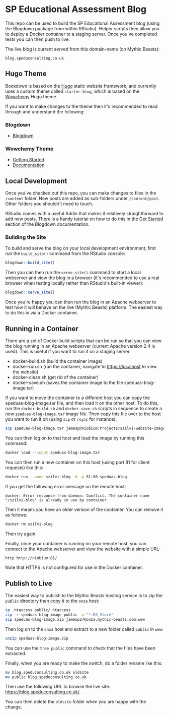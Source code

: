 # SP Educational Assessment Blog

This repo can be used to build the SP Educational Assessment blog (using the Blogdown package from within RStudio). Helper scripts then allow you to deploy a Docker container to a staging server. Once you've completed tests you can then push to live.

The live blog is current served from this domain-name (on Mythic Beasts):

`blog.speduconsulting.co.uk`

## Hugo Theme

Bookdown is based on the [Hugo](https://gohugo.io/) static website framework, and currently uses a custom theme called `starter-blog`, which is based on the [Wowchemy](https://github.com/wowchemy/wowchemy-hugo-modules/) Hugo theme.

If you want to make changes to the theme then it's recommended to read through and understand the following:

### Blogdown

- [Blogdown](https://bookdown.org/yihui/blogdown/themes.html)

### Wowchemy Theme

- [Getting Started](https://wowchemy.com/docs/install/)
- [Documentation](https://wowchemy.com/docs/)

## Local Development

Once you've checked out this repo, you can make changes to files in the `/content` folder. New posts are added as sub-folders under `/content/post`. Other folders you shouldn't need to touch.

RStudio comes with a useful Addin that makes it relatively straightforward to add new posts. There is a handy tutorial on how to do this in the [Get Started](https://bookdown.org/yihui/blogdown/rstudio-ide.html) section of the Blogdown documentation.

### Building the Site

To build and serve the blog on your local development environment, first run the `build_site()` command from the RStudio console:

```r
blogdown::build_site()
```

Then you can then run the `serve_site()` command to start a local webserver and view the blog in a browser (it's recommended to use a real browser when testing locally rather than RStudio's built-in viewer):

```r
blogdown::serve_site()
```

Once you're happy you can then run the blog in an Apache webserver to test how it will behave on the live (Mythic Beasts) platform. The easiest way to do this is via a Docker container.

## Running in a Container

There are a set of Docker build scripts that can be run so that you can view the blog running in an Apache webserver (current Apache version 2.4 is used). This is useful if you want to run it on a staging server.

* docker-build.sh (build the container image)
* docker-run.sh (run the container, navigate to <https://localhost> to view the website)
* docker-clean.sh (get rid of the container)
* docker-save.sh (saves the container image to the file speduas-blog-image.tar)

If you want to move the container to a different host you can copy the speduas-blog-image.tar file, and then load it on the other host. To do this, run the `docker-build.sh` and `docker-save.sh` scripts in sequence to create a new `speduas-blog-image.tar` image file. Then copy this file over to the host you want to run it on (using `scp` or `rsync` for instance).

```bash
scp speduas-blog-image.tar jamesp@niobium:Projects/szilvi-website-images
```

You can then log on to that host and load the image by running this command:

```bash
docker load --input speduas-blog-image.tar
```

You can then run a new container on this host (using port 81 for client requests) like this:

```bash
docker run --name szilvi-blog -d -p 81:80 speduas-blog
```

If you get the following error message on the remote host:

`docker: Error response from daemon: Conflict. The container name "/szilvi-blog" is already in use by container`

Then it means you have an older version of the container. You can remove it as follows:

```bash
docker rm szilvi-blog
```

Then try again.

Finally, once your container is running on your remote host, you can connect to the Apache webserver and view the website with a simple URL:

```bash
http http://niobium:81/
```

Note that HTTPS is not configured for use in the Docker container.

## Publish to Live

The easiest way to publish to the Mythic Beasts hosting service is to zip the `public` directory then copy it to the `onza` host:

```bash
cp .htaccess public/.htaccess
zip -r speduas-blog-image public -x "*.DS_Store"
scp speduas-blog-image.zip jamesp27@onza.mythic-beasts.com:www
```

Then log on to the `onza` host and extract to a new folder called `public` in `www`:

```bash
unzip speduas-blog-image.zip
```

You can use the `tree public` command to check that the files have been extracted.

Finally, when you are ready to make the switch, do a folder rename like this:

```bash
mv blog.speduconsulting.co.uk oldsite
mv public blog.speduconsulting.co.uk
```

Then use the following URL to browse the live site: <https://blog.speduconsulting.co.uk/>.

You can then delete the `oldsite` folder when you are happy with the change.
